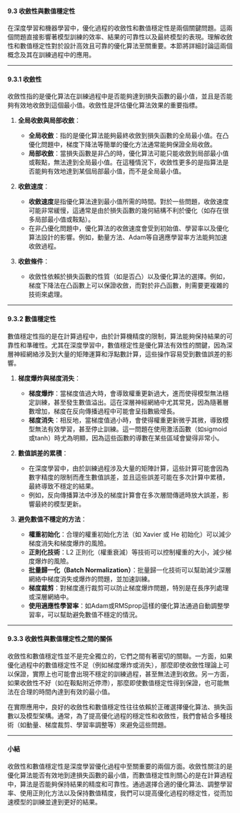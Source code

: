#### **9.3 收斂性與數值穩定性**

在深度學習和機器學習中，優化過程的收斂性和數值穩定性是兩個關鍵問題。這兩個問題直接影響著模型訓練的效率、結果的可靠性以及最終模型的表現。理解收斂性和數值穩定性對於設計高效且可靠的優化算法至關重要。本節將詳細討論這兩個概念及其在訓練過程中的應用。

---

#### **9.3.1 收斂性**

收斂性指的是優化算法在訓練過程中是否能夠達到損失函數的最小值，並且是否能夠有效地收斂到這個最小值。收斂性是評估優化算法效果的重要指標。

1. **全局收斂與局部收斂**：
   - **全局收斂**：指的是優化算法能夠最終收斂到損失函數的全局最小值。在凸優化問題中，梯度下降法等簡單的優化方法通常能夠保證全局收斂。
   - **局部收斂**：當損失函數是非凸的時，優化算法可能只能收斂到局部最小值或鞍點，無法達到全局最小值。在這種情況下，收斂性更多的是指算法是否能夠有效地達到某個局部最小值，而不是全局最小值。

2. **收斂速度**：
   - **收斂速度**是指優化算法達到最小值所需的時間。對於一些問題，收斂速度可能非常緩慢，這通常是由於損失函數的幾何結構不利於優化（如存在很多局部最小值或鞍點）。
   - 在非凸優化問題中，優化算法的收斂速度會受到初始值、學習率以及優化算法設計的影響。例如，動量方法、Adam等自適應學習率方法能夠加速收斂過程。

3. **收斂條件**：
   - 收斂性依賴於損失函數的性質（如是否凸）以及優化算法的選擇。例如，梯度下降法在凸函數上可以保證收斂，而對於非凸函數，則需要更複雜的技術來處理。

---

#### **9.3.2 數值穩定性**

數值穩定性指的是在計算過程中，由於計算機精度的限制，算法能夠保持結果的可靠性和準確性。尤其在深度學習中，數值穩定性是優化算法有效性的關鍵，因為深層神經網絡涉及到大量的矩陣運算和浮點數計算，這些操作容易受到數值誤差的影響。

1. **梯度爆炸與梯度消失**：
   - **梯度爆炸**：當梯度值過大時，會導致權重更新過大，進而使得模型無法穩定訓練，甚至發生數值溢出。這在深層神經網絡中尤其常見，因為隨著層數增加，梯度在反向傳播過程中可能會呈指數級增長。
   - **梯度消失**：相反地，當梯度值過小時，會使得權重更新微乎其微，導致模型無法有效學習，甚至停止訓練。這一問題在使用激活函數（如sigmoid或tanh）時尤為明顯，因為這些函數的導數在某些區域會變得非常小。

2. **數值誤差的累積**：
   - 在深度學習中，由於訓練過程涉及大量的矩陣計算，這些計算可能會因為數字精度的限制而產生數值誤差，並且這些誤差可能在多次計算中累積，最終導致不穩定的結果。
   - 例如，反向傳播算法中涉及的梯度計算會在多次層間傳遞時放大誤差，影響最終的模型更新。

3. **避免數值不穩定的方法**：
   - **權重初始化**：合理的權重初始化方法（如 Xavier 或 He 初始化）可以減少梯度消失和梯度爆炸的風險。
   - **正則化技術**：L2 正則化（權重衰減）等技術可以控制權重的大小，減少梯度爆炸的風險。
   - **批量歸一化（Batch Normalization）**：批量歸一化技術可以幫助減少深層網絡中梯度消失或爆炸的問題，並加速訓練。
   - **梯度裁剪**：對梯度進行裁剪可以防止梯度爆炸問題，特別是在長序列處理或深層網絡中。
   - **使用適應性學習率**：如Adam或RMSprop這樣的優化算法通過自動調整學習率，可以幫助避免數值不穩定的情況。

---

#### **9.3.3 收斂性與數值穩定性之間的關係**

收斂性和數值穩定性並不是完全獨立的，它們之間有著密切的關聯。一方面，如果優化過程中的數值穩定性不足（例如梯度爆炸或消失），那麼即使收斂性理論上可以保證，實際上也可能會出現不穩定的訓練過程，甚至無法達到收斂。另一方面，如果收斂性不好（如在鞍點附近停滯），那麼即使數值穩定性得到保證，也可能無法在合理的時間內達到有效的最小值。

在實際應用中，良好的收斂性和數值穩定性往往依賴於正確選擇優化算法、損失函數以及模型架構。通常，為了提高優化過程的穩定性和收斂性，我們會結合多種技術（如動量、梯度裁剪、學習率調整等）來避免這些問題。

---

#### **小結**

收斂性和數值穩定性是深度學習優化過程中至關重要的兩個方面。收斂性關注的是優化算法能否有效地到達損失函數的最小值，而數值穩定性則關心的是在計算過程中，算法是否能夠保持結果的精度和可靠性。通過選擇合適的優化算法、調整學習率、使用正則化方法以及保持數值精度，我們可以提高優化過程的穩定性，從而加速模型的訓練並達到更好的結果。